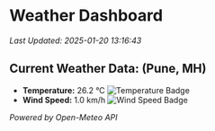 
# Weather Dashboard

_Last Updated: 2025-01-20 13:16:43_

## Current Weather Data: (Pune, MH)
- **Temperature:** 26.2 °C ![Temperature Badge](https://img.shields.io/badge/Temperature-Medium%20Temp-green)
- **Wind Speed:** 1.0 km/h ![Wind Speed Badge](https://img.shields.io/badge/Wind%20Speed-Low%20Wind-blue)

*Powered by Open-Meteo API*
